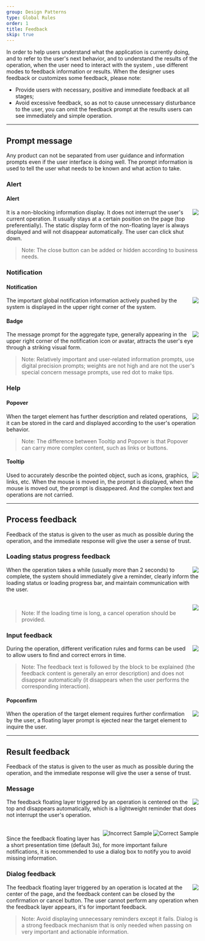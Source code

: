 ```yaml
---
group: Design Patterns
type: Global Rules
order: 1
title: Feedback
skip: true
---
```


In order to help users understand what the application is currently doing, and to refer to the user's next behavior, and to understand the results of the operation, when the user need to interact with the system , use different modes to feedback information or results. When the designer uses feedback or customizes some feedback, please note:

- Provide users with necessary, positive and immediate feedback at all stages;
- Avoid excessive feedback, so as not to cause unnecessary disturbance to the user, you can omit the feedback prompt at the results users can see immediately and simple operation.

---

## Prompt message

Any product can not be separated from user guidance and information prompts even if the user interface is doing well. The prompt information is used to tell the user what needs to be known and what action to take.

### Alert

#### Alert

<ImagePreview>
<img class="preview-img no-padding" align="right" src="https://gw.alipayobjects.com/zos/rmsportal/eviVRYTdxOxOfVENLnxq.png">
</ImagePreview>

It is a non-blocking information display. It does not interrupt the user's current operation. It usually stays at a certain position on the page (top preferentially). The static display form of the non-floating layer is always displayed and will not disappear automatically. The user can click shut down.

> Note: The close button can be added or hidden according to business needs.

### Notification

#### Notification

<ImagePreview>
<img class="preview-img no-padding" align="right" src="https://gw.alipayobjects.com/zos/rmsportal/nElczRfDzAXRZSkpiJBQ.png" description="Used when the notification content is complex">
</ImagePreview>

The important global notification information actively pushed by the system is displayed in the upper right corner of the system.

#### Badge

<ImagePreview>
<img class="preview-img no-padding" align="right" src="https://gw.alipayobjects.com/zos/rmsportal/bVonmOmmkuvybQxTDGTC.png" description="When there is an icon, it is usually in the upper right corner of the icon; in the case of no icon, it is usually at the back of the title.">
</ImagePreview>

The message prompt for the aggregate type, generally appearing in the upper right corner of the notification icon or avatar, attracts the user's eye through a striking visual form.

> Note: Relatively important and user-related information prompts, use digital precision prompts; weights are not high and are not the user's special concern message prompts, use red dot to make tips.

### Help

#### Popover

<ImagePreview>
<img class="preview-img no-padding" align="right" src="https://gw.alipayobjects.com/zos/rmsportal/zsPOjQqkiwMnMhIsbDHz.png">
</ImagePreview>

When the target element has further description and related operations, it can be stored in the card and displayed according to the user's operation behavior.

> Note: The difference between Tooltip and Popover is that Popover can carry more complex content, such as links or buttons.

#### Tooltip

<ImagePreview>
<img class="preview-img no-padding" align="right" src="https://gw.alipayobjects.com/zos/rmsportal/CKDiGEsluwkRRGqujpgv.png">
</ImagePreview>

Used to accurately describe the pointed object, such as icons, graphics, links, etc. When the mouse is moved in, the prompt is displayed, when the mouse is moved out, the prompt is disappeared. And the complex text and operations are not carried.

---

## Process feedback

Feedback of the status is given to the user as much as possible during the operation, and the immediate response will give the user a sense of trust.

### Loading status progress feedback

<ImagePreview>
<img class="preview-img no-padding" align="right" src="https://gw.alipayobjects.com/zos/rmsportal/cHaaqZTvzgCZiYUnfNom.png" description="Used when users don't have to wait for a long time to load.">
</ImagePreview>

When the operation takes a while (usually more than 2 seconds) to complete, the system should immediately give a reminder, clearly inform the loading status or loading progress bar, and maintain communication with the user.

<br />

<ImagePreview>
<img class="preview-img no-padding" align="right" src="https://gw.alipayobjects.com/zos/antfincdn/j6XiEx6UUV/676a18a1-bf60-4d93-8f94-55f1882dd13e.png" description="Used when the operation takes a long time to complete, showing the current progress and status of the operation.">
</ImagePreview>

> Note: If the loading time is long, a cancel operation should be provided.

### Input feedback

<ImagePreview>
<img class="preview-img no-padding" align="right" src="https://gw.alipayobjects.com/zos/rmsportal/CCeqqndHQgWnqVqvRptA.png">
</ImagePreview>

During the operation, different verification rules and forms can be used to allow users to find and correct errors in time.

> Note: The feedback text is followed by the block to be explained (the feedback content is generally an error description) and does not disappear automatically (it disappears when the user performs the corresponding interaction).

#### Popconfirm

<ImagePreview>
<img class="preview-img no-padding" align="right" src="https://gw.alipayobjects.com/zos/rmsportal/lPZZxOAakfNhwfrpRPht.png" description="The interaction form is lighter than the full-screen centered mode dialog.">
</ImagePreview>

When the operation of the target element requires further confirmation by the user, a floating layer prompt is ejected near the target element to inquire the user.

---

## Result feedback

Feedback of the status is given to the user as much as possible during the operation, and the immediate response will give the user a sense of trust.

### Message

<ImagePreview>
<img class="preview-img no-padding" align="right" src="https://gw.alipayobjects.com/zos/rmsportal/pqJMJfJGLkYTDbLyJwIg.png" description="When users don't have to wait for a long time to load.">
</ImagePreview>

The feedback floating layer triggered by an operation is centered on the top and disappears automatically, which is a lightweight reminder that does not interrupt the user's operation.

<br />

<ImagePreview>
<img class="preview-img no-padding good" align="right" src="https://gw.alipayobjects.com/zos/rmsportal/DrKzGoqfLRtrPuZaHUiq.png" alt="Correct Sample" description="Important failure messages suggest using dialog box prompts and telling the reason for the failure.">
<img class="preview-img no-padding bad" align="right" src="https://gw.alipayobjects.com/zos/rmsportal/akPBJQUiUWNsULtGOnyx.png" alt="Incorrect Sample" description="Lightweight prompts are not recommended for important failure messages.">
</ImagePreview>

Since the feedback floating layer has a short presentation time (default 3s), for more important failure notifications, it is recommended to use a dialog box to notify you to avoid missing information.

### Dialog feedback

<ImagePreview>
<img class="preview-img no-padding" align="right" src="https://gw.alipayobjects.com/zos/rmsportal/OTzldmUjUgERMbUCHwzt.png">
</ImagePreview>

The feedback floating layer triggered by an operation is located at the center of the page, and the feedback content can be closed by the confirmation or cancel button. The user cannot perform any operation when the feedback layer appears, it's for important feedback.

> Note: Avoid displaying unnecessary reminders except it fails. Dialog is a strong feedback mechanism that is only needed when passing on very important and actionable information.
